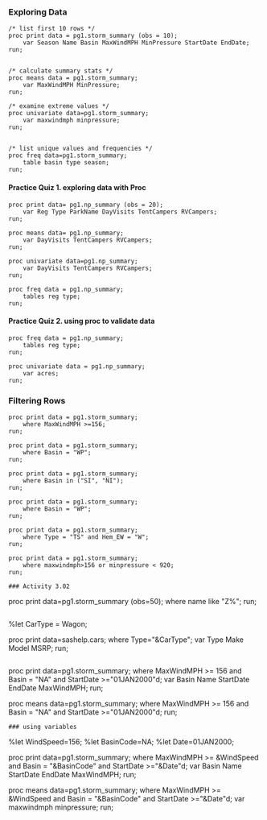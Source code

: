 ### Exploring Data
```
/* list first 10 rows */
proc print data = pg1.storm_summary (obs = 10);
	var Season Name Basin MaxWindMPH MinPressure StartDate EndDate;
run;


/* calculate summary stats */
proc means data = pg1.storm_summary;
	var MaxWindMPH MinPressure;
run;

/* examine extreme values */
proc univariate data=pg1.storm_summary;
	var maxwindmph minpressure;
run;


/* list unique values and frequencies */
proc freq data=pg1.storm_summary;
	table basin type season;
run;
```
#### Practice Quiz 1. exploring data with Proc
```
proc print data= pg1.np_summary (obs = 20);
	var Reg Type ParkName DayVisits TentCampers RVCampers;
run;

proc means data= pg1.np_summary;
	var DayVisits TentCampers RVCampers;
run;

proc univariate data=pg1.np_summary;
	var DayVisits TentCampers RVCampers;
run;

proc freq data = pg1.np_summary;
	tables reg type;
run;
```
#### Practice Quiz 2. using proc to validate data
```
proc freq data = pg1.np_summary;
	tables reg type;
run;

proc univariate data = pg1.np_summary;
	var acres;
run;
```
### Filtering Rows

```
proc print data = pg1.storm_summary;
	where MaxWindMPH >=156;
run;

proc print data = pg1.storm_summary;
	where Basin = "WP";
run;

proc print data = pg1.storm_summary;
	where Basin in ("SI", "NI");
run;

proc print data = pg1.storm_summary;
	where Basin = "WP";
run;

proc print data = pg1.storm_summary;
	where Type = "TS" and Hem_EW = "W";
run;

proc print data = pg1.storm_summary;
	where maxwindmph>156 or minpressure < 920;
run;

### Activity 3.02
```
proc print data=pg1.storm_summary (obs=50);
	where name like "Z%";
run;
```

```
%let CarType = Wagon;

proc print data=sashelp.cars;
	where Type="&CarType";
	var Type Make Model MSRP;
run;
```

```
proc print data=pg1.storm_summary;
	where MaxWindMPH >= 156 and Basin = "NA" and StartDate >="01JAN2000"d;
	var Basin Name StartDate EndDate MaxWindMPH;
run;

proc means data=pg1.storm_summary;
	where MaxWindMPH >= 156 and Basin = "NA" and StartDate >="01JAN2000"d;
run;
```
### using variables
```
%let WindSpeed=156;
%let BasinCode=NA;
%let Date=01JAN2000;

proc print data=pg1.storm_summary;
	where MaxWindMPH >= &WindSpeed and Basin = "&BasinCode" and StartDate >="&Date"d;
	var Basin Name StartDate EndDate MaxWindMPH;
run;

proc means data=pg1.storm_summary;
	where MaxWindMPH >= &WindSpeed and Basin = "&BasinCode" and StartDate >="&Date"d;
	var maxwindmph minpressure;
run;
```
